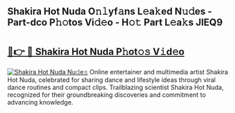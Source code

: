 ## Shakira Hot Nuda O𝚗𝚕yf𝚊ns L𝚎a𝚔ed N𝚞𝚍es - Part-dco P𝚑𝚘tos Vi𝚍𝚎o - H𝚘𝚝 Part L𝚎a𝚔s JIEQ9

# <h2><a href="http://kfdrven.oniu.top/?m=Shakira+Hot+Nuda">🔗👉 🔴 Shakira Hot Nuda P𝚑ot𝚘𝚜 V𝚒d𝚎o</a></h2>

[![Shakira Hot Nuda Nu𝚍e𝚜](https://i.imgur.com/0qMVB7G.gif)](http://kfdrven.oniu.top/?m=Shakira+Hot+Nuda)
Online entertainer and multimedia artist Shakira Hot Nuda, celebrated for sharing dance and lifestyle ideas through viral dance routines and compact clips. Trailblazing scientist Shakira Hot Nuda, recognized for their groundbreaking discoveries and commitment to advancing knowledge.  
